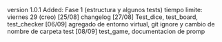 version 1.0.1
Added:
Fase 1 (estructura y algunos tests) tiempo limite: viernes 29 (creo)
[25/08] changelog 
[27/08] Test_dice, test_board, test_checker
[06/09] agregado de entorno virtual, git ignore y cambio de nombre de carpeta test
[08/09] test_game, documentacion de promp